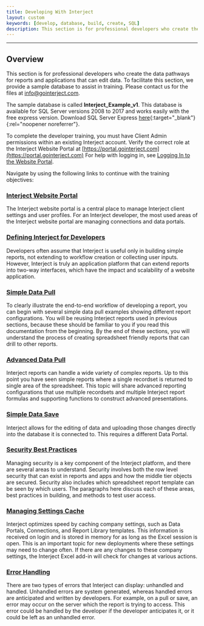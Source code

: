 ```yaml
---
title: Developing With Interject
layout: custom
keywords: [develop, database, build, create, SQL]
description: This section is for professional developers who create the data pathways for reports and applications that can edit data. To facilitate this section, we provide a sample database to assist in training.
---
```

* * *

## Overview

This section is for professional developers who create the data pathways for reports and applications that can edit data. To facilitate this section, we provide a sample database to assist in training. Please contact us for the files at [info@gointerject.com](mailto:info@gointerject.com).

The sample database is called **Interject_Example_v1**. This database is available for SQL Server versions 2008 to 2017 and works easily with the free express version. Download SQL Server Express [here](https://www.microsoft.com/en-us/sql-server/sql-server-editions-express){:target="_blank"}{:rel="noopener noreferrer"}.

To complete the developer training, you must have Client Admin permissions within an existing Interject account. Verify the correct role at the Interject Website Portal at [https://portal.gointerject.com](https://portal.gointerject.com) For help with logging in, see [Logging In to the Website Portal](/wPortal/Logging-In-to-Website-Portal.html).

Navigate by using the following links to continue with the training objectives:

### [Interject Website Portal](/wGetStarted/Interject-Website-Portal.html)

The Interject website portal is a central place to manage Interject client settings and user profiles. For an Interject developer, the most used areas of the Interject website portal are managing connections and data portals.

### [Defining Interject for Developers](/wGetStarted/Defining-Interject-for-Developers.html)

Developers often assume that Interject is useful only in building simple reports, not extending to workflow creation or collecting user inputs. However, Interject is truly an application platform that can extend reports into two-way interfaces, which have the impact and scalability of a website application.

### [Simple Data Pull](/wGetStarted/Simple-Data-Pull.html)

To clearly illustrate the end-to-end workflow of developing a report, you can begin with several simple data pull examples showing different report configurations. You will be reusing Interject reports used in previous sections, because these should be familiar to you if you read this documentation from the beginning. By the end of these sections, you will understand the process of creating spreadsheet friendly reports that can drill to other reports.

### [Advanced Data Pull](/wGetStarted/Advanced-Data-Pull.html)

Interject reports can handle a wide variety of complex reports. Up to this point you have seen simple reports where a single recordset is returned to single area of the spreadsheet. This topic will share advanced reporting configurations that use multiple recordsets and multiple Interject report formulas and supporting functions to construct advanced presentations.

### [Simple Data Save](/wGetStarted/Simple-Data-Save.html)

Interject allows for the editing of data and uploading those changes directly into the database it is connected to. This requires a different Data Portal.

### [Security Best Practices](/wGetStarted/Security-Best-Practices.html)

Managing security is a key component of the Interject platform, and there are several areas to understand. Security involves both the row level security that can exist in reports and apps and how the middle tier objects are secured. Security also includes which spreadsheet report template can be seen by which users. The paragraphs here discuss each of these areas, best practices in building, and methods to test user access.

### [Managing Settings Cache](/wGetStarted/Managing-Settings-Cache.html)

Interject optimizes speed by caching company settings, such as Data Portals, Connections, and Report Library templates. This information is received on login and is stored in memory for as long as the Excel session is open. This is an important topic for new deployments where these settings may need to change often. If there are any changes to these company settings, the Interject Excel add-in will check for changes at various actions.

### [Error Handling](/wGetStarted/L-Dev-Error-Handling.html)

There are two types of errors that Interject can display: unhandled and handled. Unhandled errors are system generated, whereas handled errors are anticipated and written by developers. For example, on a pull or save, an error may occur on the server which the report is trying to access. This error could be handled by the developer if the developer anticipates it, or it could be left as an unhandled error.